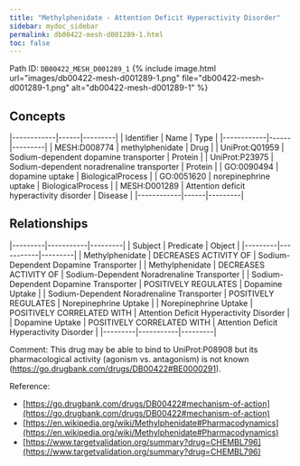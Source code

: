 ```yaml
---
title: "Methylphenidate - Attention Deficit Hyperactivity Disorder"
sidebar: mydoc_sidebar
permalink: db00422-mesh-d001289-1.html
toc: false 
---
```



Path ID: `DB00422_MESH_D001289_1`
{% include image.html url="images/db00422-mesh-d001289-1.png" file="db00422-mesh-d001289-1.png" alt="db00422-mesh-d001289-1" %}

## Concepts

|------------|------|---------|
| Identifier | Name | Type    |
|------------|------|---------|
| MESH:D008774 | methylphenidate | Drug |
| UniProt:Q01959 | Sodium-dependent dopamine transporter | Protein |
| UniProt:P23975 | Sodium-dependent noradrenaline transporter | Protein |
| GO:0090494 | dopamine uptake | BiologicalProcess |
| GO:0051620 | norepinephrine uptake | BiologicalProcess |
| MESH:D001289 | Attention deficit hyperactivity disorder | Disease |
|------------|------|---------|

## Relationships

|---------|-----------|---------|
| Subject | Predicate | Object  |
|---------|-----------|---------|
| Methylphenidate | DECREASES ACTIVITY OF | Sodium-Dependent Dopamine Transporter |
| Methylphenidate | DECREASES ACTIVITY OF | Sodium-Dependent Noradrenaline Transporter |
| Sodium-Dependent Dopamine Transporter | POSITIVELY REGULATES | Dopamine Uptake |
| Sodium-Dependent Noradrenaline Transporter | POSITIVELY REGULATES | Norepinephrine Uptake |
| Norepinephrine Uptake | POSITIVELY CORRELATED WITH | Attention Deficit Hyperactivity Disorder |
| Dopamine Uptake | POSITIVELY CORRELATED WITH | Attention Deficit Hyperactivity Disorder |
|---------|-----------|---------|

Comment: This drug may be able to bind to UniProt:P08908 but its pharmacological activity (agonism vs. antagonism) is not known (https://go.drugbank.com/drugs/DB00422#BE0000291).

Reference: 
  - [https://go.drugbank.com/drugs/DB00422#mechanism-of-action](https://go.drugbank.com/drugs/DB00422#mechanism-of-action)
  - [https://en.wikipedia.org/wiki/Methylphenidate#Pharmacodynamics](https://en.wikipedia.org/wiki/Methylphenidate#Pharmacodynamics)
  - [https://www.targetvalidation.org/summary?drug=CHEMBL796](https://www.targetvalidation.org/summary?drug=CHEMBL796)
